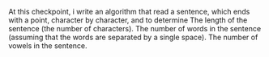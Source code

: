 At this checkpoint, i  write an algorithm that read a sentence, which ends with a point, character by character, and to determine The length of the sentence (the number of characters).
The number of words in the sentence (assuming that the words are separated by a single space).
The number of vowels in the sentence.
